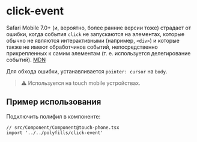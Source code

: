 # click-event

Safari Mobile 7.0+ (и, вероятно, более ранние версии тоже) страдает от ошибки, когда события `click`
не запускаются на элементах, которые обычно не являются интерактивными (например, `<div>`) и которые
также не имеют обработчиков событий, непосредственно прикрепленных к самим элементам
(т. е. используется делегирование событий). [MDN](https://developer.mozilla.org/en-US/docs/Web/API/Element/click_event)

Для обхода ошибки, устанавливается `pointer: cursor` на `body`.

> ⚠️ Используется на touch mobile устройствах.

## Пример использования

Подключить полифил в компоненте:

```tsx
// src/Component/Component@touch-phone.tsx
import '../../polyfills/click-event'
```

